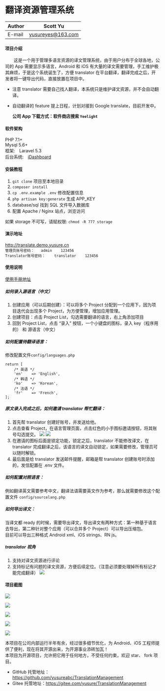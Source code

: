 # 翻译资源管理系统

|Author|Scott Yu|
|---|---
|E-mail|yusureyes@163.com

#### 项目介绍
　　这是一个用于管理多语言资源的译文管理系统，由于用户分布于全球各地，公司的 App 需要显示多语言，Android 和 iOS 有大量的译文需要管理，手工维护极其麻烦，于是这个系统诞生了，方便 translator 在平台翻译，翻译完成之后，开发者将一键导出代码，直接放置在项目中。

* 注意 translator 需要自己找人翻译，本系统只是维护译文资源，并不会自动翻译。
* 自动翻译的 feature 提上日程，计划对接到 Google translate，目前开发中。

  **公司 App 下载方式：软件商店搜索  `Yeelight`**

#### 软件架构
PHP 7.1+  
Mysql 5.6+  
框架:　Laravel 5.3  
后台系统:　[iDashboard](https://github.com/lanceWan/iDashboard "iDashboard")  

#### 安装教程

1. `git clone` 项目至本地目录
2. `composer install`
3. `cp .env.example .env`  修改配置信息
4. `php artisan key:generate`  生成 APP_KEY
5. database/sql  找到 SQL 文件导入数据库
6. 配置 Apache / Nginx 站点，浏览访问

如果 storage 不可写，请赋权限:
`chmod -R 777 storage`


#### 演示地址
http://translate.demo.yusure.cn  
`管理员账号密码：   admin    123456  `  
`Translator账号密码：    translator    123456`


#### 使用说明

[使用手册地址](https://www.kancloud.cn/yusure/translation_management)

##### 如何录入源语言（中文）
1. 创建应用（可以后期创建）：可以将多个 Project 分配到一个应用下，因为项目迭代会出现多个 Project，为方便管理，增加应用管理。
2. 创建项目：点击 Project List，勾选需要翻译的语言，右上角添加项目
3. 回到 Project List，点击 “录入” 按钮，一个小键盘的图标，录入 key（程序用的） 和 源语言（中文）

##### 如何配置待翻译语言：
修改配置文件`config/languages.php`
```
return [
    /* 英语 */
    'en'    => 'English',
    /* 韩语 */
    'ko'    => 'Korean',
    /* 法语 */
    'fr'    => 'French',
];
```
##### 原文录入完成之后，如何邀请 translator 帮忙翻译：
1. 首先帮 translator 创建好账号，并发送给他。
2. 点击查看 Project，在语言管理页面，点击红色的小手图标邀请按钮，将其账号勾选提交。
![](http://yusure.cn/usr/uploads/2018/07/1033760907.png)
![](http://yusure.cn/usr/uploads/2018/07/1158591791.png)
3. 在邀请的图标后面是锁定功能，锁定之后，translator 不能修改译文，在 translator 完成翻译之后，该语言的译文自动锁定，如果需要修改，管理员可以随时解锁。
4. 最后面是给 translator 发送邮件提醒，邮箱是帮 translator 创建账号时添加的，发信配置在 .env 文件。

##### 如何配置对照语言：
例如翻译英文需要参考中文，翻译法语需要英文作为参考，那么就需要修改这个配置文件
`config/sourcelang.php`

##### 如何导出译文：
  当译文都 ready 的时候，需要导出译文，导出译文有两种方式：第一种基于语言去导出，第二种针对整个应用（可以合并多个 Project）可以导出压缩包。  
目前可以导出三种格式 Android xml、iOS strings、RN js。  

##### translator 视角
1. 支持对译文资源进行评论
2. 支持标记有问题的译文资源，方便后续定位。（注意必须要处理掉所有标记才能完成翻译）
![](http://yusure.cn/usr/uploads/2018/07/1236887464.png)

#### 项目截图
![](http://yusure.cn/usr/uploads/2018/07/421764464.png)  

![](http://yusure.cn/usr/uploads/2018/07/2788560700.png)

![](http://yusure.cn/usr/uploads/2018/07/617936288.png)

![](http://yusure.cn/usr/uploads/2018/07/239452925.png)

![](http://yusure.cn/usr/uploads/2018/07/467023823.png)  


本项目在公司内部运行半年有余，经过很多细节优化，为 Android、iOS 工程师提供了便利，现在将其开源出来，为开源事业添砖加瓦！  
本项目为开源项目，允许把它用于任何地方，不受任何约束，欢迎 star、 fork 项目。
* GitHub 托管地址：https://github.com/yusureabc/TranslationManagement
* Gitee  托管地址：https://gitee.com/yusure/TranslationManagement